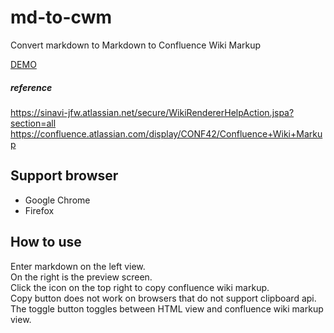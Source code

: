# md-to-cwm
Convert markdown to Markdown to Confluence Wiki Markup  

[DEMO]()  

##### reference
https://sinavi-jfw.atlassian.net/secure/WikiRendererHelpAction.jspa?section=all  
https://confluence.atlassian.com/display/CONF42/Confluence+Wiki+Markup  

## Support browser
- Google Chrome
- Firefox

## How to use
Enter markdown on the left view.  
On the right is the preview screen.  
Click the icon on the top right to copy confluence wiki markup.  
Copy button does not work on browsers that do not support clipboard api.  
The toggle button toggles between HTML view and confluence wiki markup view.  
